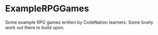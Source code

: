 # ExampleRPGGames
Some example RPG games written by CodeNation learners. Some lovely work out there to build upon.
